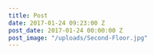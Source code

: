 ```yaml
---
title: Post
date: 2017-01-24 09:23:00 Z
post_date: 2017-01-24 00:00:00 Z
post_image: "/uploads/Second-Floor.jpg"
---
```


